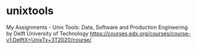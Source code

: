 # unixtools
My Assignments - Unix Tools: Data, Software and Production Engineering by Delft University of Technology
https://courses.edx.org/courses/course-v1:DelftX+UnixTx+3T2020/course/
